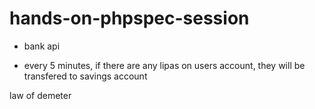 # hands-on-phpspec-session


- bank api 

- every 5 minutes, if there are any lipas on users account, they will be transfered to savings account


law of demeter